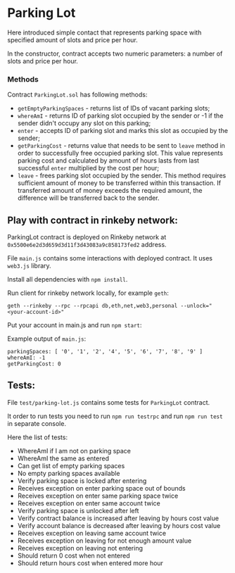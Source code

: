 # Parking Lot
Here introduced simple contact that represents parking space with specified amount of slots and price per hour.

In the constructor, contract accepts two numeric parameters: a number of slots and price per hour.
### Methods
Contract `ParkingLot.sol` has following methods:
* `getEmptyParkingSpaces` - returns list of IDs of vacant parking slots;
* `whereAmI` - returns ID of parking slot occupied by the sender
or -1 if the sender didn't occupy any slot on this parking;
* `enter` - accepts ID of parking slot and marks this slot as occupied by the sender;
* `getParkingCost` - returns value that needs to be sent to `leave` method in order to successfully free
occupied parking slot. This value represents parking cost and calculated by amount of hours lasts from
last successful `enter` multiplied by the cost per hour;
* `leave` - frees parking slot occupied by the sender. This method requires
sufficient amount of money to be transferred within this transaction.
If transferred amount of money exceeds the required amount, the difference will be transferred back to the sender.

## Play with contract in rinkeby network:
ParkingLot contract is deployed on Rinkeby network at `0x5500e6e2d3d659d3d11f3d43083a9c858173fed2` address.

File `main.js` contains some interactions with deployed contract. It uses `web3.js` library.

Install all dependencies with `npm install`.

Run client for rinkeby network locally, for example `geth`:
```
geth --rinkeby --rpc --rpcapi db,eth,net,web3,personal --unlock="<your-account-id>"
```

Put your account in main.js and run `npm start`:

Example output of `main.js`:
```
parkingSpaces: [ '0', '1', '2', '4', '5', '6', '7', '8', '9' ]
whereAmI: -1
getParkingCost: 0
```

## Tests:
File `test/parking-lot.js` contains some tests for `ParkingLot` contract.

It order to run tests you need to run `npm run testrpc` and run `npm run test` in separate console.

Here the list of tests:
* WhereAmI if I am not on parking space
* WhereAmI the same as entered
* Can get list of empty parking spaces
* No empty parking spaces available
* Verify parking space is locked after entering
* Receives exception on enter parking space out of bounds
* Receives exception on enter same parking space twice
* Receives exception on enter same account twice
* Verify parking space is unlocked after left
* Verify contract balance is increased after leaving by hours cost value
* Verify account balance is decreased after leaving by hours cost value
* Receives exception on leaving same account twice
* Receives exception on leaving for not enough amount value
* Receives exception on leaving not entering
* Should return 0 cost when not entered
* Should return hours cost when entered more hour
